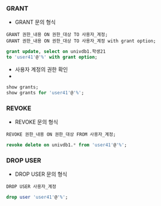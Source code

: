 ### GRANT 

* GRANT 문의 형식

~~~
GRANT 권한_내용 ON 권한_대상 TO 사용자_계정;  
GRANT 권한_내용 ON 권한_대상 TO 사용자_계정 with grant option;  
~~~

~~~sql
grant update, select on univdb1.학생21
to 'user41'@'%' with grant option;
~~~

* 사용자 계정의 권한 확인
* 
~~~sql
show grants;
show grants for 'user41'@'%';
~~~

### REVOKE

* REVOKE 문의 형식

~~~
REVOKE 권한_내용 ON 권한_대상 FROM 사용자_계정;
~~~

~~~sql
revoke delete on univdb1.* from 'user41'@'%';
~~~

### DROP USER

* DROP USER 문의 형식

~~~
DROP USER 사용자_계정
~~~

~~~sql
drop user 'user41'@'%';
~~~
